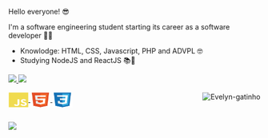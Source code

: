 Hello everyone! 😎

I'm a software engineering student starting its career as a software developer 🧩📱
 
 - Knowlodge: HTML, CSS, Javascript, PHP and ADVPL 🤓
 - Studying NodeJS and ReactJS 📚🔬

<div>
  <a href="https://github.com/J-Lembeck">
  <img height="150em" src="https://github-readme-stats.vercel.app/api?username=J-Lembeck&show_icons=true&theme=dracula&include_all_commits=true&count_private=true"/>
  <img height="150em" src="https://github-readme-stats.vercel.app/api/top-langs/?username=J-Lembeck&layout=compact&langs_count=7&theme=dracula"/>
</div>
  <div style="display: inline_block"><br>
  <img align="center" alt="Joao-Js" height="30" width="40" src="https://raw.githubusercontent.com/devicons/devicon/master/icons/javascript/javascript-plain.svg">  
  <img align="center" alt="Joao-HTML" height="30" width="40" src="https://raw.githubusercontent.com/devicons/devicon/master/icons/html5/html5-original.svg">
  <img align="center" alt="Joao-CSS" height="30" width="40" src="https://raw.githubusercontent.com/devicons/devicon/master/icons/css3/css3-original.svg">
  <img align="right" height="150em" alt="Evelyn-gatinho" src="https://cdn.discordapp.com/attachments/871403676495917120/871404299740147742/gatinho.gif">
</div>
  
  ##
  
  <div> 
  <a href="[https://www.linkedin.com/in/evelyn-bittelbrunn-1748a4178](https://www.linkedin.com/in/jo%C3%A3o-vitor-lembeck-483baa201/)" target="_blank"><img src="https://img.shields.io/badge/-LinkedIn-%230077B5?style=for-the-badge&logo=linkedin&logoColor=white" target="_blank"></a> 
</div>
